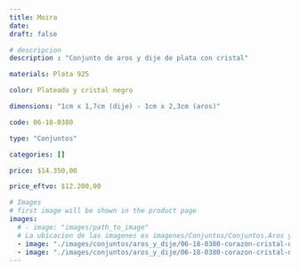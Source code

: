```yaml
---
title: Moira
date: 
draft: false

# descripcion
description : "Conjunto de aros y dije de plata con cristal"

materials: Plata 925

color: Plateado y cristal negro

dimensions: "1cm x 1,7cm (dije) - 1cm x 2,3cm (aros)"

code: 06-18-0380

type: "Conjuntos"

categories: []

price: $14.350,00

price_eftvo: $12.200,00

# Images
# first image will be shown in the product page
images:
  # - image: "images/path_to_image"
  # La ubicacion de las imagenes es imagenes/Conjuntos/Conjuntos.Aros y Dije/06-18-0380-moira
  - image: "./images/conjuntos/aros_y_dije/06-18-0380-corazon-cristal-negro-colgante_a.JPG"
  - image: "./images/conjuntos/aros_y_dije/06-18-0380-corazon-cristal-negro-colgante_b.JPG"
---
```


